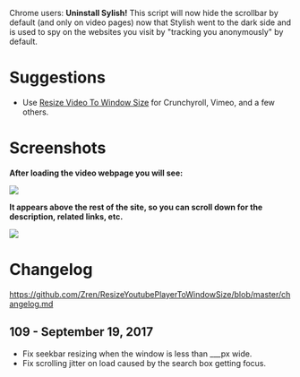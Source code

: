 Chrome users: **Uninstall Sylish!** This script will now hide the scrollbar by default (and only on video pages) now that Stylish went to the dark side and is used to spy on the websites you visit by "tracking you anonymously" by default.

# Suggestions
* Use [Resize Video To Window Size](https://greasyfork.org/en/scripts/10815-resize-video-to-window-size) for Crunchyroll, Vimeo, and a few others.

# Screenshots

**After loading the video webpage you will see:**

[![](https://i.imgur.com/GDeEDPA.png)](https://i.imgur.com/GDeEDPA.png)

**It appears above the rest of the site, so you can scroll down for the description, related links, etc.**

[![](https://i.imgur.com/RiodhIb.jpg)](https://i.imgur.com/RiodhIb.jpg)

# Changelog

https://github.com/Zren/ResizeYoutubePlayerToWindowSize/blob/master/changelog.md


## 109 - September 19, 2017

* Fix seekbar resizing when the window is less than ___px wide.
* Fix scrolling jitter on load caused by the search box getting focus.
